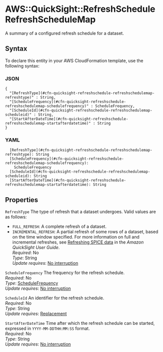 # AWS::QuickSight::RefreshSchedule RefreshScheduleMap<a name="aws-properties-quicksight-refreshschedule-refreshschedulemap"></a>

A summary of a configured refresh schedule for a dataset\.

## Syntax<a name="aws-properties-quicksight-refreshschedule-refreshschedulemap-syntax"></a>

To declare this entity in your AWS CloudFormation template, use the following syntax:

### JSON<a name="aws-properties-quicksight-refreshschedule-refreshschedulemap-syntax.json"></a>

```
{
  "[RefreshType](#cfn-quicksight-refreshschedule-refreshschedulemap-refreshtype)" : String,
  "[ScheduleFrequency](#cfn-quicksight-refreshschedule-refreshschedulemap-schedulefrequency)" : ScheduleFrequency,
  "[ScheduleId](#cfn-quicksight-refreshschedule-refreshschedulemap-scheduleid)" : String,
  "[StartAfterDateTime](#cfn-quicksight-refreshschedule-refreshschedulemap-startafterdatetime)" : String
}
```

### YAML<a name="aws-properties-quicksight-refreshschedule-refreshschedulemap-syntax.yaml"></a>

```
  [RefreshType](#cfn-quicksight-refreshschedule-refreshschedulemap-refreshtype): String
  [ScheduleFrequency](#cfn-quicksight-refreshschedule-refreshschedulemap-schedulefrequency): 
    ScheduleFrequency
  [ScheduleId](#cfn-quicksight-refreshschedule-refreshschedulemap-scheduleid): String
  [StartAfterDateTime](#cfn-quicksight-refreshschedule-refreshschedulemap-startafterdatetime): String
```

## Properties<a name="aws-properties-quicksight-refreshschedule-refreshschedulemap-properties"></a>

`RefreshType`  <a name="cfn-quicksight-refreshschedule-refreshschedulemap-refreshtype"></a>
The type of refresh that a dataset undergoes\. Valid values are as follows:  
+ `FULL_REFRESH`: A complete refresh of a dataset\.
+ `INCREMENTAL_REFRESH`: A partial refresh of some rows of a dataset, based on the time window specified\.
For more information on full and incremental refreshes, see [Refreshing SPICE data](https://docs.aws.amazon.com/quicksight/latest/user/refreshing-imported-data.html) in the *Amazon QuickSight User Guide*\.  
*Required*: No  
*Type*: String  
*Update requires*: [No interruption](https://docs.aws.amazon.com/AWSCloudFormation/latest/UserGuide/using-cfn-updating-stacks-update-behaviors.html#update-no-interrupt)

`ScheduleFrequency`  <a name="cfn-quicksight-refreshschedule-refreshschedulemap-schedulefrequency"></a>
The frequency for the refresh schedule\.  
*Required*: No  
*Type*: [ScheduleFrequency](aws-properties-quicksight-refreshschedule-schedulefrequency.md)  
*Update requires*: [No interruption](https://docs.aws.amazon.com/AWSCloudFormation/latest/UserGuide/using-cfn-updating-stacks-update-behaviors.html#update-no-interrupt)

`ScheduleId`  <a name="cfn-quicksight-refreshschedule-refreshschedulemap-scheduleid"></a>
An identifier for the refresh schedule\.  
*Required*: No  
*Type*: String  
*Update requires*: [Replacement](https://docs.aws.amazon.com/AWSCloudFormation/latest/UserGuide/using-cfn-updating-stacks-update-behaviors.html#update-replacement)

`StartAfterDateTime`  <a name="cfn-quicksight-refreshschedule-refreshschedulemap-startafterdatetime"></a>
Time after which the refresh schedule can be started, expressed in `YYYY-MM-DDTHH:MM:SS` format\.  
*Required*: No  
*Type*: String  
*Update requires*: [No interruption](https://docs.aws.amazon.com/AWSCloudFormation/latest/UserGuide/using-cfn-updating-stacks-update-behaviors.html#update-no-interrupt)
